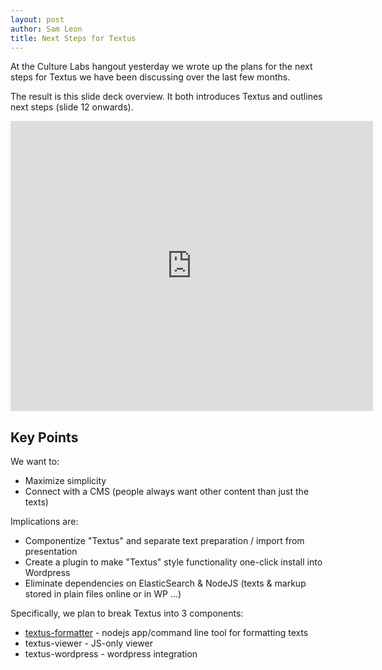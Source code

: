 ```yaml
---
layout: post
author: Sam Leon
title: Next Steps for Textus
---
```


At the Culture Labs hangout yesterday we wrote up the plans for the next steps for Textus we have been discussing over the last few months.

The result is this slide deck overview. It both introduces Textus and outlines next steps (slide 12 onwards).

<iframe src="https://docs.google.com/presentation/d/1OlXIaGgntenmBLNMu0tZYTdrP09TvzZ-R5bpJAgznF4/embed?start=false&loop=false&delayms=3000" frameborder="0" width="580" height="464" allowfullscreen="true" mozallowfullscreen="true" webkitallowfullscreen="true"></iframe>

## Key Points

We want to:

- Maximize simplicity
- Connect with a CMS (people always want other content than just the texts)

Implications are:

- Componentize "Textus" and separate text preparation / import from presentation
- Create a plugin to make "Textus" style functionality one-click install into Wordpress
- Eliminate dependencies on ElasticSearch & NodeJS (texts & markup stored in plain files online or in WP ...)

Specifically, we plan to break Textus into 3 components:

* [textus-formatter][formatter] - nodejs app/command line tool for formatting texts
* textus-viewer - JS-only viewer
* textus-wordpress - wordpress integration

[formatter]: https://github.com/CultureLabs/textus-formatter
[viewer]: https://github.com/CultureLabs/textus-viewer
[wordpress]: https://github.com/CultureLabs/textus-wordpress


